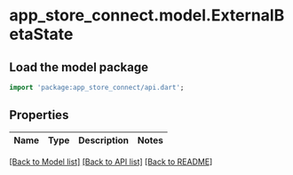 # app_store_connect.model.ExternalBetaState

## Load the model package
```dart
import 'package:app_store_connect/api.dart';
```

## Properties
Name | Type | Description | Notes
------------ | ------------- | ------------- | -------------

[[Back to Model list]](../README.md#documentation-for-models) [[Back to API list]](../README.md#documentation-for-api-endpoints) [[Back to README]](../README.md)


